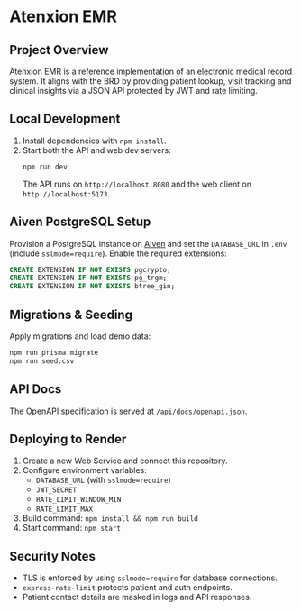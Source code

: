 # Atenxion EMR

## Project Overview
Atenxion EMR is a reference implementation of an electronic medical record system. It aligns with the BRD by providing patient lookup, visit tracking and clinical insights via a JSON API protected by JWT and rate limiting.

## Local Development
1. Install dependencies with `npm install`.
2. Start both the API and web dev servers:
   ```bash
   npm run dev
   ```
   The API runs on `http://localhost:8080` and the web client on `http://localhost:5173`.

## Aiven PostgreSQL Setup
Provision a PostgreSQL instance on [Aiven](https://aiven.io) and set the `DATABASE_URL` in `.env` (include `sslmode=require`). Enable the required extensions:
```sql
CREATE EXTENSION IF NOT EXISTS pgcrypto;
CREATE EXTENSION IF NOT EXISTS pg_trgm;
CREATE EXTENSION IF NOT EXISTS btree_gin;
```

## Migrations & Seeding
Apply migrations and load demo data:
```bash
npm run prisma:migrate
npm run seed:csv
```

## API Docs
The OpenAPI specification is served at `/api/docs/openapi.json`.

## Deploying to Render
1. Create a new Web Service and connect this repository.
2. Configure environment variables:
   - `DATABASE_URL` (with `sslmode=require`)
   - `JWT_SECRET`
   - `RATE_LIMIT_WINDOW_MIN`
   - `RATE_LIMIT_MAX`
3. Build command: `npm install && npm run build`
4. Start command: `npm start`

## Security Notes
- TLS is enforced by using `sslmode=require` for database connections.
- `express-rate-limit` protects patient and auth endpoints.
- Patient contact details are masked in logs and API responses.
